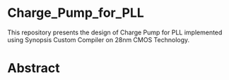 # Charge_Pump_for_PLL
This repository presents the design of Charge Pump for PLL implemented using Synopsis Custom Compiler on 28nm CMOS Technology.
# Abstract
